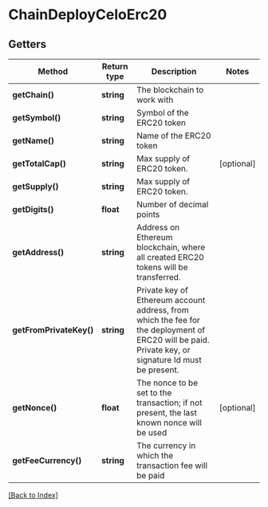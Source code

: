 # ChainDeployCeloErc20

## Getters

Method | Return type | Description | Notes
------------ | ------------- | ------------- | -------------
**getChain()** | **string** | The blockchain to work with |
**getSymbol()** | **string** | Symbol of the ERC20 token |
**getName()** | **string** | Name of the ERC20 token |
**getTotalCap()** | **string** | Max supply of ERC20 token. | [optional]
**getSupply()** | **string** | Max supply of ERC20 token. |
**getDigits()** | **float** | Number of decimal points |
**getAddress()** | **string** | Address on Ethereum blockchain, where all created ERC20 tokens will be transferred. |
**getFromPrivateKey()** | **string** | Private key of Ethereum account address, from which the fee for the deployment of ERC20 will be paid. Private key, or signature Id must be present. |
**getNonce()** | **float** | The nonce to be set to the transaction; if not present, the last known nonce will be used | [optional]
**getFeeCurrency()** | **string** | The currency in which the transaction fee will be paid |

[[Back to Index]](../index.md)

